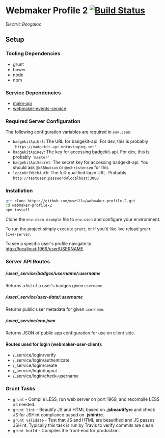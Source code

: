 # Webmaker Profile 2  [![Build Status](https://travis-ci.org/mozilla/webmaker-profile-2.svg)](https://travis-ci.org/mozilla/webmaker-profile-2)

*Electric Boogaloo*

## Setup

### Tooling Dependencies

- grunt
- bower
- node
- npm

### Service Dependencies

- [make-api](https://github.com/mozilla/makeapi)
- [webmaker-events-service](https://github.com/mozilla/webmaker-events-service)

### Required Server Configuration

The following configuration variables are required in `env.cson`:

- `badgekitApiUrl`: The URL for badgekit-api. For dev, this is probably `'https://badgekit-api.mofostaging.net'`
- `badgekitApiKey`: The key for accessing badgekit-api. For dev, this is probably `'master'`
- `badgekitApiSecret`: The secret key for accessing badgekit-api. You should ask `@k88hudson` or `@echristensen` for this
- `loginUrlWithAuth`: The full-qualified login URL. Probably `http://testuser:password@localhost:3000`

### Installation

```bash
git clone https://github.com/mozilla/webmaker-profile-2.git
cd webmaker-profile-2
npm install
```

Clone the `env.cson.example` file to `env.cson` and configure your environment.

To run the project simply execute `grunt`, or if you'd like live reload `grunt live-server`.

To see a specific user's profile navigate to [http://localhost:1969/user/USERNAME](http://localhost:1969/user/USERNAME).

### Server API Routes

##### /user/_service/badges/username/:username

Returns a list of a user's badges given `username`.

##### /user/_service/user-data/:username

Returns public user metadata for given `username`.

##### /user/_service/env.json

Returns JSON of public app configuration for use on client side.

#### Routes used for login (webmaker-user-client):

- /_service/login/verify
- /_service/login/authenticate
- /_service/login/create
- /_service/login/logout
- /_service/login/check-username

### Grunt Tasks

- `grunt` - Compile LESS, run web server on port 1969, and recompile LESS as needed.
- `grunt lint` - Beautify JS and HTML based on **.jsbeautifyrc** and check JS for JSHint compliance based on **.jshintrc**.
- `grunt validate` - Test that JS and HTML are beautified and JS passes JSHint. Typically this task is run by Travis to verify commits are clean.
- `grunt build` - Compiles the front-end for production.

